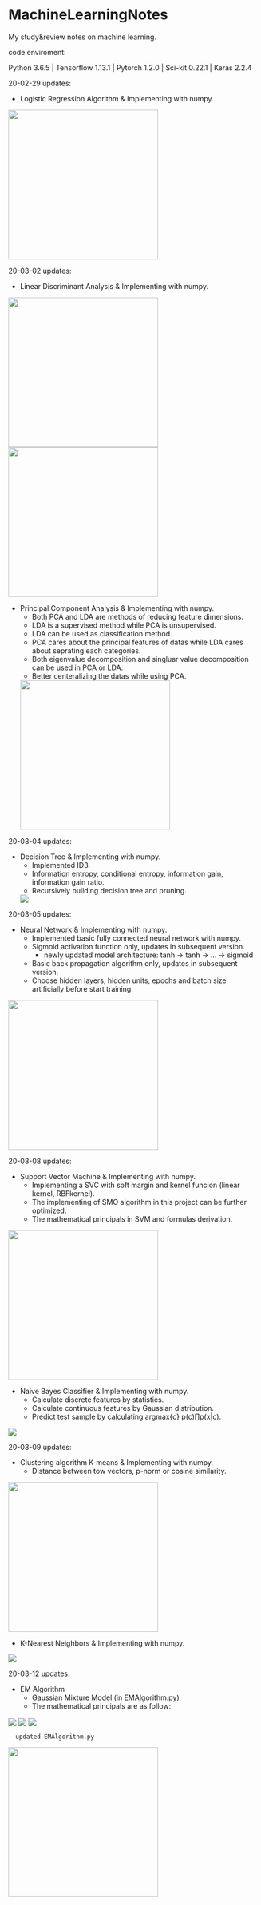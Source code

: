 # MachineLearningNotes
My study&amp;review notes on machine learning.

code enviroment:

Python 3.6.5 | Tensorflow 1.13.1 | Pytorch 1.2.0 | Sci-kit 0.22.1 | Keras 2.2.4

20-02-29 updates:
  - Logistic Regression Algorithm & Implementing with numpy.
  <img src="https://github.com/gimmy49699/MachineLearningNotes/blob/master/MachineLearningCode/pictures/LR.jpg" height="300" div align=center />

20-03-02 updates:
  - Linear Discriminant Analysis & Implementing with numpy.
  <img src="https://github.com/gimmy49699/MachineLearningNotes/blob/master/MachineLearningCode/pictures/wl3aDataDistribution.png" height="300" div align=center />
  <img src="https://github.com/gimmy49699/MachineLearningNotes/blob/master/MachineLearningCode/pictures/LDA.jpg" height="300" div align=center />
  
  - Principal Component Analysis & Implementing with numpy.
      - Both PCA and LDA are methods of reducing feature dimensions.
      - LDA is a supervised method while PCA is unsupervised.
      - LDA can be used as classification method.
      - PCA cares about the principal features of datas while LDA cares about seprating each categories.
      - Both eigenvalue decomposition and singluar value decomposition can be used in PCA or LDA.
      - Better centeralizing the datas while using PCA.
    <img src="https://github.com/gimmy49699/MachineLearningNotes/blob/master/MachineLearningCode/pictures/PCA.jpg" height="300" div align=center />

20-03-04 updates:
  - Decision Tree & Implementing with numpy.
      - Implemented ID3.
      - Information entropy, conditional entropy, information gain, information gain ratio.
      - Recursively building decision tree and pruning.
    <img src="https://github.com/gimmy49699/MachineLearningNotes/blob/master/MachineLearningCode/pictures/decisiontree.png" div align=center />

20-03-05 updates:
  - Neural Network & Implementing with numpy.
    - Implemented basic fully connected neural network with numpy.
    - Sigmoid activation function only, updates in subsequent version.
      - newly updated model architecture: tanh -> tanh -> ... -> sigmoid
    - Basic back propagation algorithm only, updates in subsequent version.
    - Choose hidden layers, hidden units, epochs and batch size artificially before start training.
  <img src="https://github.com/gimmy49699/MachineLearningNotes/blob/master/MachineLearningCode/pictures/NN.jpg" height="300" div align=center>

20-03-08 updates:
  - Support Vector Machine & Implementing with numpy.
    - Implementing a SVC with soft margin and kernel funcion (linear kernel, RBFkernel).
    - The implementing of SMO algorithm in this project can be further optimized.
    - The mathematical principals in SVM and formulas derivation.
  <img src="https://github.com/gimmy49699/MachineLearningNotes/blob/master/MachineLearningCode/pictures/SVM.jpg" height="300" div align=center>
  
  - Naive Bayes Classifier & Implementing with numpy.
    - Calculate discrete features by statistics.
    - Calculate continuous features by Gaussian distribution.
    - Predict test sample by calculating argmax{c} p(c)∏p(x|c).
  <img src="https://github.com/gimmy49699/MachineLearningNotes/blob/master/MachineLearningCode/pictures/nbc.png" div align=center>

20-03-09 updates:
  - Clustering algorithm K-means & Implementing with numpy.
    - Distance between tow vectors, p-norm or cosine similarity.
 <img src="https://github.com/gimmy49699/MachineLearningNotes/blob/master/MachineLearningCode/pictures/kmeans.jpg" height="300" div align=center>
  
  - K-Nearest Neighbors & Implementing with numpy.
  <img src="https://github.com/gimmy49699/MachineLearningNotes/blob/master/MachineLearningCode/pictures/knn.png" div align=center>
  
20-03-12 updates:
  - EM Algorithm
    - Gaussian Mixture Model (in EMAlgorithm.py)
    - The mathematical principals are as follow:
<img src="https://github.com/gimmy49699/MachineLearningNotes/blob/master/MachineLearningCode/pictures/gmm1.JPG" div align=center>
<img src="https://github.com/gimmy49699/MachineLearningNotes/blob/master/MachineLearningCode/pictures/gmm2.JPG" div align=center>
<img src="https://github.com/gimmy49699/MachineLearningNotes/blob/master/MachineLearningCode/pictures/gmm3.JPG" div align=center>
    
    - updated EMAlgorithm.py
<img src="https://github.com/gimmy49699/MachineLearningNotes/blob/master/MachineLearningCode/pictures/gmmres1.jpg" height="300" div align=center>

